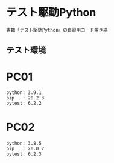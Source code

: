 # テスト駆動Python
    書籍「テスト駆動Python」の自習用コード置き場

## テスト環境
# PC01
    python: 3.9.1
    pip   : 20.2.3
    pytest: 6.2.2
# PC02
    python: 3.8.5
    pip   : 20.0.2
    pytest: 6.2.3

